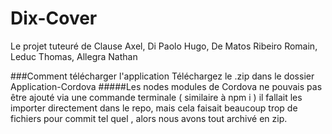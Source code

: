 # Dix-Cover
Le projet tuteuré de Clause Axel, Di Paolo Hugo, De Matos Ribeiro Romain, Leduc Thomas, Allegra Nathan

###Comment télécharger l'application
Téléchargez le .zip dans le dossier Application-Cordova
#####Les nodes modules de Cordova ne pouvais pas être ajouté via une commande terminale ( similaire à npm i ) il fallait les importer directement dans le repo, mais cela faisait beaucoup trop de fichiers pour commit tel quel , alors nous avons tout archivé en zip.
